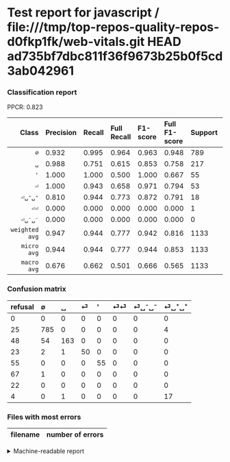 # Test report for javascript / file:///tmp/top-repos-quality-repos-d0fkp1fk/web-vitals.git HEAD ad735bf7dbc811f36f9673b25b0f5cd3ab042961

### Classification report

PPCR: 0.823

| Class | Precision | Recall | Full Recall | F1-score | Full F1-score | Support | Full Support | PPCR |
|------:|:----------|:-------|:------------|:---------|:---------|:--------|:-------------|:-----|
| `∅` | 0.932| 0.995| 0.964| 0.963| 0.948| 789| 814| 0.969 |
| `␣` | 0.988| 0.751| 0.615| 0.853| 0.758| 217| 265| 0.819 |
| `'` | 1.000| 1.000| 0.500| 1.000| 0.667| 55| 110| 0.500 |
| `⏎` | 1.000| 0.943| 0.658| 0.971| 0.794| 53| 76| 0.697 |
| `⏎␣⁺␣⁺` | 0.810| 0.944| 0.773| 0.872| 0.791| 18| 22| 0.818 |
| `⏎⏎` | 0.000| 0.000| 0.000| 0.000| 0.000| 1| 68| 0.015 |
| `⏎␣⁻␣⁻` | 0.000| 0.000| 0.000| 0.000| 0.000| 0| 22| 0.000 |
| `weighted avg` | 0.947| 0.944| 0.777| 0.942| 0.816| 1133| 1377| 0.823 |
| `micro avg` | 0.944| 0.944| 0.777| 0.944| 0.853| 1133| 1377| 0.823 |
| `macro avg` | 0.676| 0.662| 0.501| 0.666| 0.565| 1133| 1377| 0.823 |

### Confusion matrix

|refusal|  ∅| ␣| ⏎| '| ⏎⏎| ⏎␣⁻␣⁻| ⏎␣⁺␣⁺| 
|:---|:---|:---|:---|:---|:---|:---|:---|
|0 |0 |0 |0 |0 |0 |0 |0 |
|25 |785 |0 |0 |0 |0 |0 |4 |
|48 |54 |163 |0 |0 |0 |0 |0 |
|23 |2 |1 |50 |0 |0 |0 |0 |
|55 |0 |0 |0 |55 |0 |0 |0 |
|67 |1 |0 |0 |0 |0 |0 |0 |
|22 |0 |0 |0 |0 |0 |0 |0 |
|4 |0 |1 |0 |0 |0 |0 |17 |

### Files with most errors

| filename | number of errors|
|:----:|:-----|

<details>
    <summary>Machine-readable report</summary>
```json
{
  "cl_report": {"\u0027": {"f1-score": 1.0, "precision": 1.0, "recall": 1.0, "support": 55}, "macro avg": {"f1-score": 0.665524490241632, "precision": 0.675672376486764, "recall": 0.6619890051572137, "support": 1133}, "micro avg": {"f1-score": 0.9443954104148279, "precision": 0.9443954104148279, "recall": 0.9443954104148279, "support": 1133}, "weighted avg": {"f1-score": 0.9415959486283605, "precision": 0.946627547684796, "recall": 0.9443954104148279, "support": 1133}, "\u2205": {"f1-score": 0.9625996321275292, "precision": 0.9323040380047506, "recall": 0.9949302915082383, "support": 789}, "\u23ce": {"f1-score": 0.970873786407767, "precision": 1.0, "recall": 0.9433962264150944, "support": 53}, "\u23ce\u23ce": {"f1-score": 0.0, "precision": 0.0, "recall": 0.0, "support": 1}, "\u23ce\u2423\u207a\u2423\u207a": {"f1-score": 0.8717948717948718, "precision": 0.8095238095238095, "recall": 0.9444444444444444, "support": 18}, "\u23ce\u2423\u207b\u2423\u207b": {"f1-score": 0.0, "precision": 0.0, "recall": 0.0, "support": 0}, "\u2423": {"f1-score": 0.8534031413612566, "precision": 0.9878787878787879, "recall": 0.7511520737327189, "support": 217}},
  "cl_report_full": {"\u0027": {"f1-score": 0.6666666666666666, "precision": 1.0, "recall": 0.5, "support": 110}, "macro avg": {"f1-score": 0.5653174717814325, "precision": 0.675672376486764, "recall": 0.5014414019379263, "support": 1377}, "micro avg": {"f1-score": 0.8525896414342629, "precision": 0.9443954104148279, "recall": 0.7770515613652869, "support": 1377}, "weighted avg": {"f1-score": 0.8160349835673822, "precision": 0.8892468333574942, "recall": 0.7770515613652869, "support": 1377}, "\u2205": {"f1-score": 0.9480676328502415, "precision": 0.9323040380047506, "recall": 0.9643734643734644, "support": 814}, "\u23ce": {"f1-score": 0.7936507936507937, "precision": 1.0, "recall": 0.6578947368421053, "support": 76}, "\u23ce\u23ce": {"f1-score": 0.0, "precision": 0.0, "recall": 0.0, "support": 68}, "\u23ce\u2423\u207a\u2423\u207a": {"f1-score": 0.7906976744186046, "precision": 0.8095238095238095, "recall": 0.7727272727272727, "support": 22}, "\u23ce\u2423\u207b\u2423\u207b": {"f1-score": 0.0, "precision": 0.0, "recall": 0.0, "support": 22}, "\u2423": {"f1-score": 0.7581395348837209, "precision": 0.9878787878787879, "recall": 0.6150943396226415, "support": 265}},
  "ppcr": 0.8228031953522149
}
```
</details>
